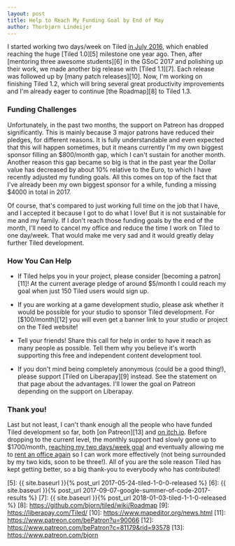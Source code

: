 ```yaml
---
layout: post
title: Help to Reach My Funding Goal by End of May
author: Thorbjørn Lindeijer
---
```


I started working two days/week on Tiled [in July 2016][4], which
enabled reaching the huge [Tiled 1.0][5] milestone one year ago. Then,
after [mentoring three awesome students][6] in the GSoC 2017 and
polishing up their work, we made another big release with [Tiled
1.1][7]. Each release was followed up by [many patch releases][10]. Now,
I'm working on finishing Tiled 1.2, which will bring several great
productivity improvements and I'm already eager to continue [the
Roadmap][8] to Tiled 1.3.

### Funding Challenges

Unfortunately, in the past two months, the support on Patreon has
dropped significantly. This is mainly because 3 major patrons have
reduced their pledges, for different reasons. It is fully understandable
and even expected that this will happen sometimes, but it means
currently I'm my own biggest sponsor filling an $800/month gap, which I
can't sustain for another month. Another reason this gap became so big
is that in the past year the Dollar value has decreased by about 10%
relative to the Euro, to which I have recently adjusted my funding
goals. All this comes on top of the fact that I've already been my own
biggest sponsor for a while, funding a missing $4000 in total in 2017.

Of course, that's compared to just working full time on the job that I
have, and I accepted it because I got to do what I love! But it is not
sustainable for me and my family. If I don't reach those funding goals
by the end of the month, I'll need to cancel my office and reduce the
time I work on Tiled to one day/week. That would make me very sad and it
would greatly delay further Tiled development.

### How You Can Help

* If Tiled helps you in your project, please consider [becoming a
  patron][11]! At the current average pledge of around $5/month I could
  reach my goal when just 150 Tiled users would sign up.

* If you are working at a game development studio, please ask whether it
  would be possible for your studio to sponsor Tiled development. For
  [$100/month][12] you will even get a banner link to your studio or
  project on the Tiled website!

* Tell your friends! Share this call for help in order to have it reach
  as many people as possible. Tell them why you believe it's worth
  supporting this free and independent content development tool.

* If you don't mind being completely anonymous (could be a good thing!),
  please support [Tiled on Liberapay][9] instead. See the statement on
  that page about the advantages. I'll lower the goal on Patreon
  depending on the support on Liberapay.

### Thank you!

Last but not least, I can't thank enough all the people who have funded
Tiled development so far, both [on Patreon][13] and [on itch.io][3].
Before dropping to the current level, the monthly support had slowly
gone up to $1700/month, [reaching my two days/week goal][1] and
eventually allowing me to [rent an office again][2] so I can work more
effectively (not being surrounded by my two kids, soon to be three!).
All of you are the sole reason Tiled has kept getting better, so a big
thank-you to everybody who has contributed!


[1]: https://www.patreon.com/posts/second-goal-13665721
[2]: https://www.patreon.com/posts/recent-16951564
[3]: https://thorbjorn.itch.io/tiled
[4]: https://www.patreon.com/posts/bug-fixes-dark-2-5854392
[5]: {{ site.baseurl }}{% post_url 2017-05-24-tiled-1-0-0-released %}
[6]: {{ site.baseurl }}{% post_url 2017-09-07-google-summer-of-code-2017-results %}
[7]: {{ site.baseurl }}{% post_url 2018-01-03-tiled-1-1-0-released %}
[8]: https://github.com/bjorn/tiled/wiki/Roadmap
[9]: https://liberapay.com/Tiled/
[10]: https://www.mapeditor.org/news.html
[11]: https://www.patreon.com/bePatron?u=90066
[12]: https://www.patreon.com/bePatron?c=81179&rid=93578
[13]: https://www.patreon.com/bjorn
